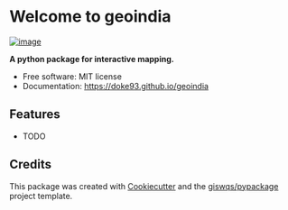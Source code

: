 # Welcome to geoindia


[![image](https://img.shields.io/pypi/v/geoindia.svg)](https://pypi.python.org/pypi/geoindia)


**A python package for interactive mapping.**


-   Free software: MIT license
-   Documentation: <https://doke93.github.io/geoindia>
    

## Features

-   TODO

## Credits

This package was created with [Cookiecutter](https://github.com/cookiecutter/cookiecutter) and the [giswqs/pypackage](https://github.com/giswqs/pypackage) project template.
